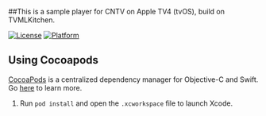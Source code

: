 ##This is a sample player for CNTV on Apple TV4 (tvOS), build on TVMLKitchen.

[![License](https://img.shields.io/badge/license-MIT-blue.svg?style=flat
            )](http://mit-license.org)
[![Platform](https://img.shields.io/badge/partform-tvOS-red.svg?style=flat
             )](https://developer.apple.com/resources/)

## Using Cocoapods ##
[CocoaPods](https://cocoapods.org/) is a centralized dependency manager for
Objective-C and Swift. Go [here](https://guides.cocoapods.org/using/index.html)
to learn more.

1. Run `pod install` and open the `.xcworkspace` file to launch Xcode.
